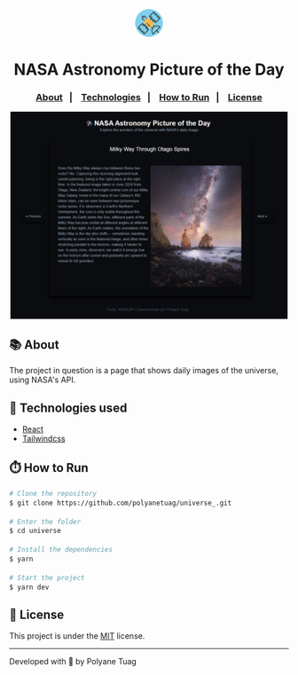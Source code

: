 <div align="center" justify-content="space-between">
  <img width= '50' src="public/satellite.svg" /> 
  <h1>NASA Astronomy Picture of the Day 
 </h1>
</div>

<h3 align="center">  
  <p align="center">
    <a href="#-about">About</a>&nbsp;&nbsp;&nbsp;|&nbsp;&nbsp;&nbsp;
    <a href="#-technologies">Technologies</a>&nbsp;&nbsp;&nbsp;|&nbsp;&nbsp;&nbsp;
    <a href="#-how-to-run">How to Run</a>&nbsp;&nbsp;&nbsp;|&nbsp;&nbsp;&nbsp;
    <a href="#-license">License</a>
  </p>
</h3>

<div align="center">
    <img width= '500' src="public/projeto.png" /> 
</div>

## 📚 About

The project in question is a page that shows daily images of the universe, using NASA's API.



## 🚀 Technologies used

- [React](https://pt-br.legacy.reactjs.org/)
- [Tailwindcss](https://tailwindcss.com/)


## ⏱️ How to Run

```bash
# Clone the repository
$ git clone https://github.com/polyanetuag/universe_.git

# Enter the folder 
$ cd universe

# Install the dependencies
$ yarn

# Start the project
$ yarn dev
```

## 📝 License

This project is under the [MIT](https://opensource.org/license/mit) license.

---
Developed with 💜 by Polyane Tuag
